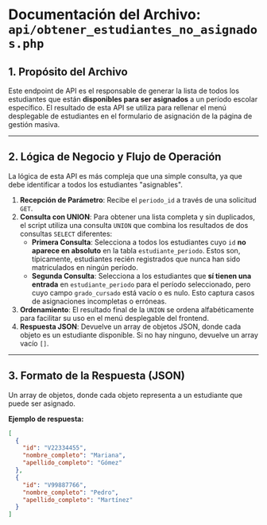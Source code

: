 # Documentación del Archivo: `api/obtener_estudiantes_no_asignados.php`

## 1. Propósito del Archivo

Este endpoint de API es el responsable de generar la lista de todos los estudiantes que están **disponibles para ser asignados** a un período escolar específico. El resultado de esta API se utiliza para rellenar el menú desplegable de estudiantes en el formulario de asignación de la página de gestión masiva.

---

## 2. Lógica de Negocio y Flujo de Operación

La lógica de esta API es más compleja que una simple consulta, ya que debe identificar a todos los estudiantes "asignables".

1.  **Recepción de Parámetro**: Recibe el `periodo_id` a través de una solicitud `GET`.
2.  **Consulta con UNION**: Para obtener una lista completa y sin duplicados, el script utiliza una consulta `UNION` que combina los resultados de dos consultas `SELECT` diferentes:
    *   **Primera Consulta**: Selecciona a todos los estudiantes cuyo `id` **no aparece en absoluto** en la tabla `estudiante_periodo`. Estos son, típicamente, estudiantes recién registrados que nunca han sido matriculados en ningún período.
    *   **Segunda Consulta**: Selecciona a los estudiantes que **sí tienen una entrada** en `estudiante_periodo` para el período seleccionado, pero cuyo campo `grado_cursado` está vacío o es nulo. Esto captura casos de asignaciones incompletas o erróneas.
3.  **Ordenamiento**: El resultado final de la `UNION` se ordena alfabéticamente para facilitar su uso en el menú desplegable del frontend.
4.  **Respuesta JSON**: Devuelve un array de objetos JSON, donde cada objeto es un estudiante disponible. Si no hay ninguno, devuelve un array vacío `[]`.

---

## 3. Formato de la Respuesta (JSON)

Un array de objetos, donde cada objeto representa a un estudiante que puede ser asignado.

**Ejemplo de respuesta:**
```json
[
  {
    "id": "V22334455",
    "nombre_completo": "Mariana",
    "apellido_completo": "Gómez"
  },
  {
    "id": "V99887766",
    "nombre_completo": "Pedro",
    "apellido_completo": "Martínez"
  }
]
```
